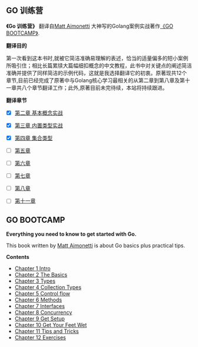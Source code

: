 ## GO 训练营
**《Go 训练营》** 翻译自[Matt Aimonetti](https://matt.aimonetti.net/) 大神写的Golang案例实战著作[《GO BOOTCAMP》](http://www.golangbootcamp.com/).

**翻译目的**

第一次看到这本书时,就被它简洁准确易理解的表述，恰当的适量偏多的短小案例所吸引住；相比长篇累牍大篇幅细扣概念的中文教程，此书中对关键点的阐述简洁准确并提供了同样简洁的示例代码，这就是我选择翻译它的初衷。原著现共12个章节,目前已经完成了原著中与Golang核心学习最相关的从第二章到第八章及第十一章共八个章节翻译工作；此外,原著目前未完待续，本站将持续跟进。

**翻译章节**

- [x] [第二章 基本概念实战](http://www.grdtechs.com/2016/01/16/go-basics/)
- [x] [第三章 内置类型实战](http://www.grdtechs.com/2016/01/17/go-types/)
- [x] [第四章 集合类型](http://www.grdtechs.com/2016/01/19/go-collection-types/)
- [ ] [第五章]()
- [ ] [第六章]()
- [ ] [第七章]()
- [ ] [第八章]()
- [ ] [第十一章]()


## GO BOOTCAMP
**Everything you need to know to get started with Go.**

This book written by [Matt Aimonetti](https://matt.aimonetti.net/) is about Go basics plus practical tips.

**Contents**

- [Chapter 1 Intro](http://www.golangbootcamp.com/book/intro)
- [Chapter 2 The Basics](http://www.golangbootcamp.com/book/basics)
- [Chapter 3 Types](http://www.golangbootcamp.com/book/types)
- [Chapter 4 Collection Types](http://www.golangbootcamp.com/book/collection_types)
- [Chapter 5 Control flow](http://www.golangbootcamp.com/book/control_flow)
- [Chapter 6 Methods](http://www.golangbootcamp.com/book/methods)
- [Chapter 7 Interfaces](http://www.golangbootcamp.com/book/interfaces)
- [Chapter 8 Concurrency](http://www.golangbootcamp.com/book/concurrency)
- [Chapter 9 Get Setup](http://www.golangbootcamp.com/book/get_setup)
- [Chapter 10 Get Your Feet Wet](http://www.golangbootcamp.com/book/get_your_feet_wet)
- [Chapter 11 Tips and Tricks](http://www.golangbootcamp.com/book/tricks_and_tips)
- [Chapter 12 Exercises](http://www.golangbootcamp.com/book/exercises)

